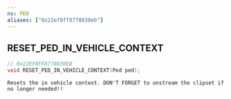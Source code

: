 ```yaml
---
ns: PED
aliases: ["0x22ef8ff8778030eb"]
---
```

## RESET_PED_IN_VEHICLE_CONTEXT

```c
// 0x22EF8FF8778030EB
void RESET_PED_IN_VEHICLE_CONTEXT(Ped ped);
```

```
Resets the in vehicle context. DON'T FORGET to unstream the clipset if no longer needed!!
```
